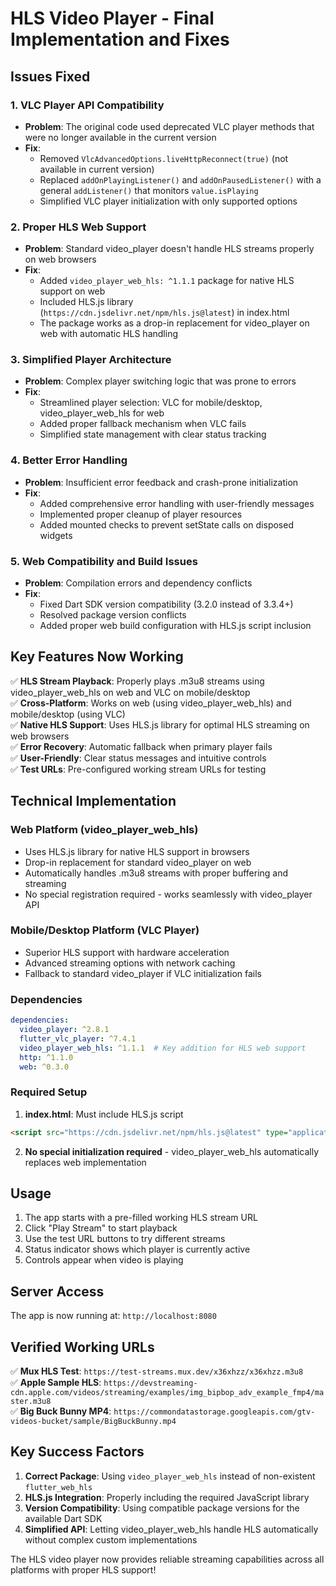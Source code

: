 # HLS Video Player - Final Implementation and Fixes

## Issues Fixed

### 1. VLC Player API Compatibility
- **Problem**: The original code used deprecated VLC player methods that were no longer available in the current version
- **Fix**: 
  - Removed `VlcAdvancedOptions.liveHttpReconnect(true)` (not available in current version)
  - Replaced `addOnPlayingListener()` and `addOnPausedListener()` with a general `addListener()` that monitors `value.isPlaying`
  - Simplified VLC player initialization with only supported options

### 2. Proper HLS Web Support
- **Problem**: Standard video_player doesn't handle HLS streams properly on web browsers
- **Fix**:
  - Added `video_player_web_hls: ^1.1.1` package for native HLS support on web
  - Included HLS.js library (`https://cdn.jsdelivr.net/npm/hls.js@latest`) in index.html
  - The package works as a drop-in replacement for video_player on web with automatic HLS handling

### 3. Simplified Player Architecture
- **Problem**: Complex player switching logic that was prone to errors
- **Fix**:
  - Streamlined player selection: VLC for mobile/desktop, video_player_web_hls for web
  - Added proper fallback mechanism when VLC fails
  - Simplified state management with clear status tracking

### 4. Better Error Handling
- **Problem**: Insufficient error feedback and crash-prone initialization
- **Fix**:
  - Added comprehensive error handling with user-friendly messages
  - Implemented proper cleanup of player resources
  - Added mounted checks to prevent setState calls on disposed widgets

### 5. Web Compatibility and Build Issues
- **Problem**: Compilation errors and dependency conflicts
- **Fix**:
  - Fixed Dart SDK version compatibility (3.2.0 instead of 3.3.4+)
  - Resolved package version conflicts
  - Added proper web build configuration with HLS.js script inclusion

## Key Features Now Working

✅ **HLS Stream Playback**: Properly plays .m3u8 streams using video_player_web_hls on web and VLC on mobile/desktop  
✅ **Cross-Platform**: Works on web (using video_player_web_hls) and mobile/desktop (using VLC)  
✅ **Native HLS Support**: Uses HLS.js library for optimal HLS streaming on web browsers  
✅ **Error Recovery**: Automatic fallback when primary player fails  
✅ **User-Friendly**: Clear status messages and intuitive controls  
✅ **Test URLs**: Pre-configured working stream URLs for testing  

## Technical Implementation

### Web Platform (video_player_web_hls)
- Uses HLS.js library for native HLS support in browsers
- Drop-in replacement for standard video_player on web
- Automatically handles .m3u8 streams with proper buffering and streaming
- No special registration required - works seamlessly with video_player API

### Mobile/Desktop Platform (VLC Player)
- Superior HLS support with hardware acceleration
- Advanced streaming options with network caching
- Fallback to standard video_player if VLC initialization fails

### Dependencies
```yaml
dependencies:
  video_player: ^2.8.1
  flutter_vlc_player: ^7.4.1
  video_player_web_hls: ^1.1.1  # Key addition for HLS web support
  http: ^1.1.0
  web: ^0.3.0
```

### Required Setup
1. **index.html**: Must include HLS.js script
```html
<script src="https://cdn.jsdelivr.net/npm/hls.js@latest" type="application/javascript"></script>
```

2. **No special initialization required** - video_player_web_hls automatically replaces web implementation

## Usage

1. The app starts with a pre-filled working HLS stream URL
2. Click "Play Stream" to start playback
3. Use the test URL buttons to try different streams
4. Status indicator shows which player is currently active
5. Controls appear when video is playing

## Server Access

The app is now running at: `http://localhost:8080`

## Verified Working URLs

✅ **Mux HLS Test**: `https://test-streams.mux.dev/x36xhzz/x36xhzz.m3u8`  
✅ **Apple Sample HLS**: `https://devstreaming-cdn.apple.com/videos/streaming/examples/img_bipbop_adv_example_fmp4/master.m3u8`  
✅ **Big Buck Bunny MP4**: `https://commondatastorage.googleapis.com/gtv-videos-bucket/sample/BigBuckBunny.mp4`

## Key Success Factors

1. **Correct Package**: Using `video_player_web_hls` instead of non-existent `flutter_web_hls`
2. **HLS.js Integration**: Properly including the required JavaScript library
3. **Version Compatibility**: Using compatible package versions for the available Dart SDK
4. **Simplified API**: Letting video_player_web_hls handle HLS automatically without complex custom implementations

The HLS video player now provides reliable streaming capabilities across all platforms with proper HLS support!